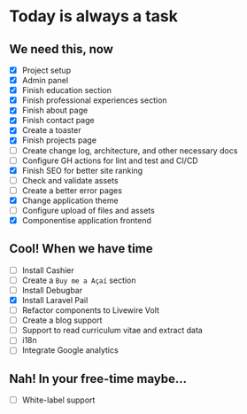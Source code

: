 # Today is always a task

## We need this, now

- [x] Project setup
- [x] Admin panel
- [x] Finish education section
- [x] Finish professional experiences section
- [x] Finish about page
- [x] Finish contact page
- [x] Create a toaster
- [x] Finish projects page
- [ ] Create change log, architecture, and other necessary docs
- [ ] Configure GH actions for lint and test and CI/CD
- [x] Finish SEO for better site ranking
- [ ] Check and validate assets
- [ ] Create a better error pages
- [x] Change application theme
- [ ] Configure upload of files and assets
- [x] Componentise application frontend

## Cool! When we have time

- [ ] Install Cashier
- [ ] Create a `Buy me a Açaí` section
- [ ] Install Debugbar
- [x] Install Laravel Pail
- [ ] Refactor components to Livewire Volt
- [ ] Create a blog support
- [ ] Support to read curriculum vitae and extract data
- [ ] i18n
- [ ] Integrate Google analytics

## Nah! In your free-time maybe...

- [ ] White-label support
